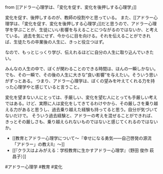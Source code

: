 from [[アドラー心理学は、「変化を促す、変化を後押しする心理学」]]

変化を促す、後押しするのが、教師の役割やと思っている。
また、[[アドラー心理学は、「変化を促す、変化を後押しする心理学」]]だと思うので、アドラー心理学を学ぶことが、生徒にいい影響を与えることにつながるのではないか、と考えている。
過去を気にせず、今からに目を向ける。それを伝えることができれば、生徒たちの卒業後の人生に、きっと役立つはず。

なので、もっとじっくり学び、伝えれるほどに自分の人生に取り込んでいきたい。

みんなの人生の中で、ぼくが関わることのできる時間は、ほんの一瞬しかない。
でも、その一瞬で、その後の人生に大きな”良い影響”を与えたい。そういう思いがずっとある。
つまり、アドラー心理学は、ぼくの望みを叶えてくれる力を持った心理学やと感じていると言うこと。

変化を望まない人にとっては、手厳しい、変化を望む人にとっても手厳しい考えではある。けど、実際に人は変化をしてきてるわけやから、その厳しさを乗り越える力があると思うし、過去乗り越えた経験も持ってると思う。自分が気づいてないだけで。
そういう過去経験と、アドラーの考えを混ぜることができれば、きっとその厳しさも、乗り越えられないものではないと感じてくれるのではないか。

- [[教育とアドラー心理学について〜『幸せになる勇気――自己啓発の源流「アドラー」の教えII』〜]]
- [[『クラスはよみがえる：学校教育に生かすアドラー心理学』（野田 俊作 萩 昌子）]]

#アドラー心理学 #教育 #変化